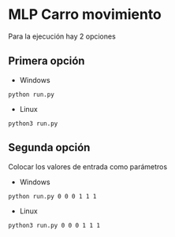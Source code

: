 # MLP Carro movimiento

Para la ejecución hay 2 opciones

## Primera opción

- Windows

`python run.py`

- Linux

`python3 run.py`

## Segunda opción

Colocar los valores de entrada como parámetros

- Windows

`python run.py 0 0 0 1 1 1`

- Linux

`python3 run.py 0 0 0 1 1 1`
